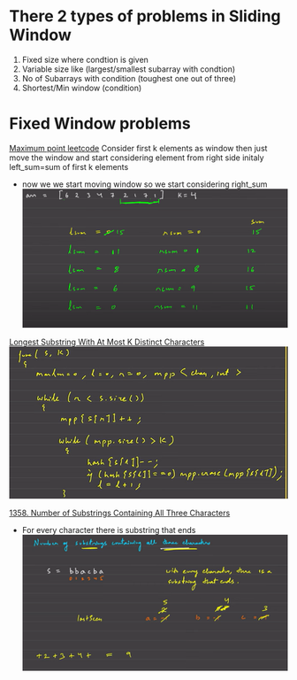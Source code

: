 # There 2 types of problems in Sliding Window

1. Fixed size where condtion is given
2. Variable size like (largest/smallest subarray with condtion)
3. No of Subarrays with condition (toughest one out of three)
4. Shortest/Min window (condition)

# Fixed Window problems

[Maximum point leetcode](https://leetcode.com/problems/maximum-points-you-can-obtain-from-cards/) Consider first k elements as window then just move the window and start considering element from right side
initaly left_sum=sum of first k elements

- now we we start moving window so we start considering right_sum
  ![alt text]({64B52AE1-A453-4F64-8F5B-FA8EAA108D13}.png)

[Longest Substring With At Most K Distinct Characters](https://youtu.be/teM9ZsVRQyc?feature=shared)
![alt text]({AB7CBC3E-B996-4DD0-BE3F-0FD047041854}.png)


[1358. Number of Substrings Containing All
Three Characters](https://leetcode.com/problems/number-of-substrings-containing-all-three-characters/description/)
- For every character there is substring that ends      
![alt text]({D6688A71-080E-47CB-ACBC-873CAC7B3A88}.png) 